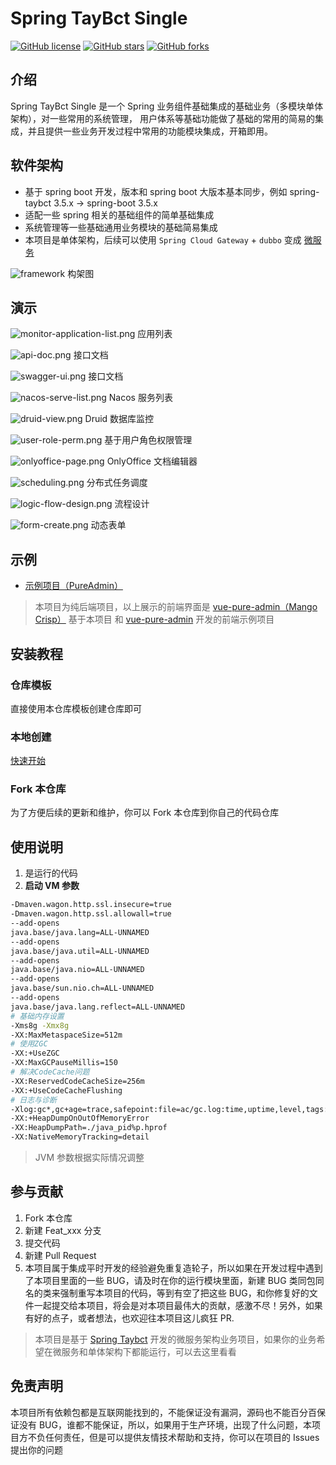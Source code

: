 # Spring TayBct Single

[![GitHub license](https://img.shields.io/github/license/taybct/spring-taybct-single?style=flat)](./LICENSE)
[![GitHub stars](https://img.shields.io/github/stars/taybct/spring-taybct-single?color=fa6470&style=flat)](https://github.com/taybct/spring-taybct-single/stargazers)
[![GitHub forks](https://img.shields.io/github/forks/taybct/spring-taybct-single?style=flat)](https://github.com/taybct/spring-taybct-single/network/members)

## 介绍
Spring TayBct Single 是一个 Spring 业务组件基础集成的基础业务（多模块单体架构），对一些常用的系统管理，
用户体系等基础功能做了基础的常用的简易的集成，并且提供一些业务开发过程中常用的功能模块集成，开箱即用。

## 软件架构

- 基于 spring boot 开发，版本和 spring boot 大版本基本同步，例如 spring-taybct 3.5.x -> spring-boot 3.5.x
- 适配一些 spring 相关的基础组件的简单基础集成
- 系统管理等一些基础通用业务模块的基础简易集成
- 本项目是单体架构，后续可以使用 `Spring Cloud Gateway` + `dubbo` 变成 [微服务](/taybct/spring-taybct-cloud)

![framework](./assets/images/framework.png)
构架图

## 演示

![monitor-application-list.png](./assets/images/monitor-application-list.png)
应用列表

![api-doc.png](./assets/images/api-doc.png)
接口文档

![swagger-ui.png](./assets/images/swagger-ui.png)
接口文档

![nacos-serve-list.png](./assets/images/nacos-serve-list.png)
Nacos 服务列表

![druid-view.png](./assets/images/druid-view.png)
Druid 数据库监控

![user-role-perm.png](./assets/images/user-role-perm.png)
基于用户角色权限管理

![onlyoffice-page.png](./assets/images/onlyoffice-page.png)
OnlyOffice 文档编辑器

![scheduling.png](./assets/images/scheduling.png)
分布式任务调度

![logic-flow-design.png](./assets/images/logic-flow-design.png)
流程设计

![form-create.png](./assets/images/form-create.png)
动态表单

## 示例

- [示例项目（PureAdmin）](https://mangocrisp.top/pureadmin)

> 本项目为纯后端项目，以上展示的前端界面是 [vue-pure-admin（Mango Crisp）](https://github.com/mangocrisp/vue-pure-admin) 基于本项目
> 和 [vue-pure-admin](https://github.com/pure-admin/vue-pure-admin) 开发的前端示例项目

## 安装教程

### 仓库模板

直接使用本仓库模板创建仓库即可

### 本地创建

[快速开始](https://mangocrisp.top/code/taybct/get-started/)

### Fork 本仓库

为了方便后续的更新和维护，你可以 Fork 本仓库到你自己的代码仓库

## 使用说明

1.  是运行的代码
2. **启动 VM 参数**

```bash
-Dmaven.wagon.http.ssl.insecure=true
-Dmaven.wagon.http.ssl.allowall=true
--add-opens
java.base/java.lang=ALL-UNNAMED
--add-opens
java.base/java.util=ALL-UNNAMED
--add-opens
java.base/java.nio=ALL-UNNAMED
--add-opens
java.base/sun.nio.ch=ALL-UNNAMED
--add-opens
java.base/java.lang.reflect=ALL-UNNAMED
# 基础内存设置
-Xms8g -Xmx8g
-XX:MaxMetaspaceSize=512m
# 使用ZGC
-XX:+UseZGC
-XX:MaxGCPauseMillis=150
# 解决CodeCache问题
-XX:ReservedCodeCacheSize=256m
-XX:+UseCodeCacheFlushing
# 日志与诊断
-Xlog:gc*,gc+age=trace,safepoint:file=ac/gc.log:time,uptime,level,tags:filecount=10,filesize=10M
-XX:+HeapDumpOnOutOfMemoryError
-XX:HeapDumpPath=./java_pid%p.hprof
-XX:NativeMemoryTracking=detail
```

> JVM 参数根据实际情况调整

## 参与贡献

1. Fork 本仓库
2. 新建 Feat_xxx 分支
3. 提交代码
4. 新建 Pull Request
5. 本项目属于集成平时开发的经验避免重复造轮子，所以如果在开发过程中遇到了本项目里面的一些 BUG，请及时在你的运行模块里面，新建
   BUG 类同包同名的类来强制重写本项目的代码，等到有空了把这些
   BUG，和你修复好的文件一起提交给本项目，将会是对本项目最伟大的贡献，感激不尽！另外，如果有好的点子，或者想法，也欢迎往本项目这儿疯狂
   PR.

> 本项目是基于 [Spring Taybct](../../../spring-taybct) 开发的微服务架构业务项目，如果你的业务希望在微服务和单体架构下都能运行，可以去这里看看

## 免责声明

本项目所有依赖包都是互联网能找到的，不能保证没有漏洞，源码也不能百分百保证没有 
BUG，谁都不能保证，所以，如果用于生产环境，出现了什么问题，本项目方不负任何责任，但是可以提供友情技术帮助和支持，你可以在项目的 
Issues 提出你的问题